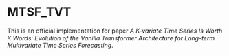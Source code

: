 # MTSF_TVT

This is an official implementation for paper *A K-variate Time Series Is Worth K Words: Evolution of the Vanilla Transformer Architecture for Long-term Multivariate Time Series Forecasting*.
